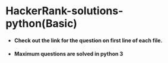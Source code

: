 # HackerRank-solutions-python(Basic)
 
 * ####  Check out the link for the question on first line of each file.
* #### Maximum questions are solved in python 3




